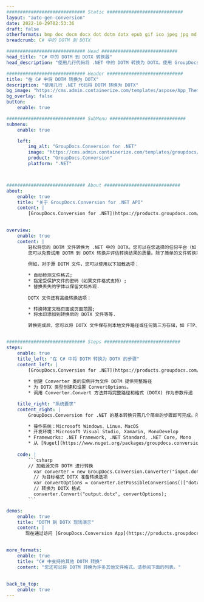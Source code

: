 ```yaml
---
############################# Static ############################
layout: "auto-gen-conversion"
date: 2022-10-29T02:53:36
draft: false
otherformats: bmp doc docm docx dot dotm dotx epub gif ico jpeg jpg md odt ott pdf png psd rtf tex tif tiff txt xps
breadcrumb: C# 中的 DOTM 到 DOTX

############################# Head ############################
head_title: "C# 中的 DOTM 到 DOTX 转换器"
head_description: "使用几行代码将 .NET 中的 DOTM 转换为 DOTX。使用 GroupDocs 文档转换 API 转换 160 多种文件格式。"

############################# Header ############################
title: "在 C# 中将 DOTM 转换为 DOTX"
description: "使用几行 .NET 代码将 DOTM 转换为 DOTX"
bg_image: "https://cms.admin.containerize.com/templates/aspose/App_Themes/V3/images/bg/header1.png"
bg_overlay: false
button:
    enable: true

############################# SubMenu ############################
submenu:
    enable: true

    left:
        img_alt: "GroupDocs.Conversion for .NET"
        image: "https://cms.admin.containerize.com/templates/groupdocs/images/product-logos/90x90-noborder/groupdocs-conversion-net.png"
        product: "GroupDocs.Conversion"
        platform: ".NET"



############################# About ############################
about:
    enable: true
    title: "关于 GroupDocs.Conversion for .NET API"
    content: |
        [GroupDocs.Conversion for .NET](https://products.groupdocs.com/conversion/net/)可用于转换Microsoft Word、Excel、PowerPoint、PDF、Visio等格式。 GroupDocs.Conversion 是一个独立的 API，适用于需要高性能的后端和内部系统。它不依赖于任何软件，例如 Microsoft 或 Open Office。
    

overview:
    enable: true
    content: |
        轻松将您的 DOTM 文件转换为 .NET 中的 DOTX。您可以在您选择的任何平台（如 Windows、Linux、macOS）中仅使用几行 C# 代码行。
        您可以免费试用 DOTM 到 DOTX 转换并评估转换结果的质量。除了简单的文件转换场景，您还可以尝试更高级的选项来加载源 DOTM 文件和保存输出 DOTX 结果。 
        
        例如，对于源 DOTM 文件，您可以使用以下加载选项：

        * 自动检测文件格式;
        * 指定受保护文件的密码（如果文件格式支持）;
        * 替换丢失的字体以保留文档外观.
        
        DOTX 文件还有高级转换选项：

        * 转换特定文档页面或页面范围;
        * 将水印添加到转换后的 DOTX 文件等等.

        转换完成后，您可以将 DOTX 文件保存到本地文件路径或任何第三方存储，如 FTP、Amazon S3、Google Drive、Dropbox 等。请注意 - 将 DOTM 转换为 DOTX 无需安装任何额外的软件 - 如 MS Office、Open Office、Adobe Acrobat Reader 等。


############################# Steps ############################
steps:
    enable: true
    title_left: "在 C# 中将 DOTM 转换为 DOTX 的步骤"
    content_left: |
        [GroupDocs.Conversion for .NET](https://products.groupdocs.com/conversion/net/) 使开发人员只需几行代码即可轻松地将 DOTM 文件转换为 DOTX。
        
        * 创建 Converter 类的实例并为文件 DOTM 提供完整路径
        * 为 DOTX 类型创建和设置 ConvertOptions。
        * 调用 Converter.Convert 方法并将完整路径和格式 (DOTX) 作为参数传递

    title_right: "系统要求"
    content_right: |
        GroupDocs.Conversion for .NET 的基本转换只需几个简单的步骤即可完成。所有主要平台和操作系统都支持我们的 API。在执行以下代码之前，请确保您的系统上安装了以下先决条件。

        * 操作系统：Microsoft Windows、Linux、MacOS
        * 开发环境：Microsoft Visual Studio, Xamarin, MonoDevelop
        * Frameworks: .NET Framework, .NET Standard, .NET Core, Mono
        * 从 [Nuget](https://www.nuget.org/packages/groupdocs.conversion) 获取最新的 GroupDocs.Conversion for .NET
         
    code: |
        ```csharp    
        // 加载源文件 DOTM 进行转换
          var converter = new GroupDocs.Conversion.Converter("input.dotm");
          // 为目标格式 DOTX 准备转换选项
          var convertOptions = converter.GetPossibleConversions()["dotx"].ConvertOptions;
          // 转换为 DOTX 格式
          converter.Convert("output.dotx", convertOptions);
        ```

demos:
    enable: true
    title: "DOTM 到 DOTX 现场演示"
    content: |
       现在通过访问 [GroupDocs.Conversion App](https://products.groupdocs.app/conversion/family) 网站将 DOTM 转换为 DOTX。在线演示具有以下优点
          

more_formats:
    enable: true
    title: "C# 中支持的其他 DOTM 转换"
    content: "您还可以将 DOTM 转换为许多其他文件格式。请参阅下面的列表。"
       
       
back_to_top:
    enable: true
---
```

